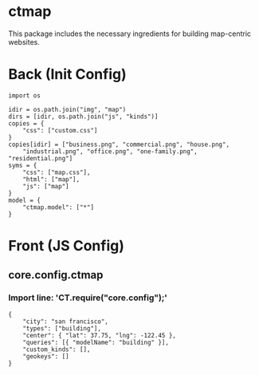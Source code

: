 # ctmap
This package includes the necessary ingredients for building map-centric websites.


# Back (Init Config)

    import os
    
    idir = os.path.join("img", "map")
    dirs = [idir, os.path.join("js", "kinds")]
    copies = {
    	"css": ["custom.css"]
    }
    copies[idir] = ["business.png", "commercial.png", "house.png",
    	"industrial.png", "office.png", "one-family.png", "residential.png"]
    syms = {
    	"css": ["map.css"],
    	"html": ["map"],
    	"js": ["map"]
    }
    model = {
    	"ctmap.model": ["*"]
    }
    

# Front (JS Config)

## core.config.ctmap
### Import line: 'CT.require("core.config");'
    {
    	"city": "san francisco",
    	"types": ["building"],
    	"center": { "lat": 37.75, "lng": -122.45 },
    	"queries": [{ "modelName": "building" }],
    	"custom_kinds": [],
    	"geokeys": []
    }